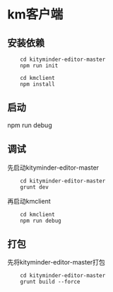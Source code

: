 # km客户端

## 安装依赖

        cd kityminder-editor-master
        npm run init

        cd kmclient
        npm install

## 启动
npm run debug

## 调试
先启动kityminder-editor-master

        cd kityminder-editor-master
        grunt dev

再启动kmclient

        cd kmclient
        npm run debug

## 打包
先将kityminder-editor-master打包

        cd kityminder-editor-master
        grunt build --force

